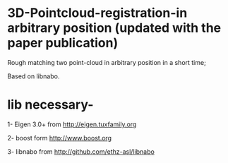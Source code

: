 # 3D-Pointcloud-registration-in arbitrary position (updated with the paper publication)
Rough matching two point-cloud in arbitrary position in a short time;

Based on libnabo.

# lib necessary-

1- Eigen 3.0+ from http://eigen.tuxfamily.org

2- boost form http://www.boost.org

3- libnabo from http://github.com/ethz-asl/libnabo 



